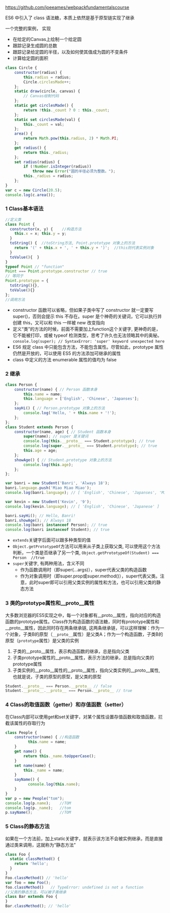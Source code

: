 https://github.com/joeeames/webpackfundamentalscourse

ES6 中引入了 class 语法糖，本质上依然是基于原型链实现了继承

一个完整的案例， 实现

- 在给定的Canvas上绘制一个给定圆
- 跟踪记录生成圆的总数
- 跟踪记录给定圆的半径，以及如何使其值成为圆的不变条件
- 计算给定圆的面积

```javascript
class Circle {
    constructor(radius) {
        this.radius = radius;
        Circle.circlesMade++;
    };
    static draw(circle, canvas) {
        // Canvas绘制代码
    };
    static get circlesMade() {
        return !this._count ? 0 : this._count;
    };
    static set circlesMade(val) {
        this._count = val;
    };
    area() {
        return Math.pow(this.radius, 2) * Math.PI;
    };
    get radius() {
        return this._radius;
    };
    set radius(radius) {
        if (!Number.isInteger(radius))
            throw new Error("圆的半径必须为整数。");
        this._radius = radius;
    };
}
var c = new Circle(20.5);
console.log(c.area());
```

### 1 Class基本语法

```javascript
//定义类
class Point {
  constructor(x, y) {    //构造方法
    this.x = x; this.y = y;
  }
  toString() {  //toString方法, Point.prototype 对象上的方法
    return '(' + this.x + ', ' + this.y + ')';  //this则代表实例对象
  }
  toValue(){  }
}
typeof Point // "function"
Point === Point.prototype.constructor // true
// 等同于
Point.prototype = {
  toString(){},
  toValue(){}
};
//调用方法

```

- constructor 函数可以省略，但如果子类中写了 constructor 就一定要写 super()，否则会提示 this 不存在。super 是个神奇的关键词，它可以执行并创建 this，又可以和 this 一样被 new 改变指向
- 定义“类”的方法的时候，前面不需要加上function这个关键字, 更神奇的是，它不能被打印，或被 typeof 检测类型，思考了许久也无法领略其中的奥秘。`console.log(super); // SyntaxError: 'super' keyword unexpected here`
- ES6 规定 class 中只能包含方法，不能包含属性。尽管如此，prototype 属性仍然是开放的，可以使用 ES5 的方法添加可继承的属性
- class 中定义的方法 enumerable 属性的值均为 false

### 2 继承

```javascript
class Person {
    constructor(name) { // Person 函数本身
        this.name = name;
        this.language = ['English', 'Chinese', 'Japanses'];
    };
    sayHi() { // Person.prototype 对象上的方法
        console.log('Hello, ' + this.name + '!');
    };
};
class Student extends Person {
    constructor(name, age) { // Student 函数本身
        super(name); // super 是关键词
        console.log(this.__proto__ === Student.prototype); // true
        console.log(super.__proto__ === Student.prototype); // true
        this.age = age;
    };
    showAge() { // Student.prototype 对象上的方法
        console.log(this.age);
    };
};

var banri = new Student('Banri', 'Always 18');
banri.language.push('Miao Miao Miao');
console.log(banri.language); // [ 'English', 'Chinese', 'Japanses', 'Miao Miao Miao' ]

var kevin = new Student('Kevin', '9');
console.log(kevin.language); // [ 'English', 'Chinese', 'Japanese' ]

banri.sayHi(); // Hello, Banri!
banri.showAge(); // Always 18
console.log(banri instanceof Person); // true
console.log(banri instanceof Student); // true
```

- `extends`关键字后面可以跟多种类型的值
- `Object.getPrototypeOf`方法可以用来从子类上获取父类, 可以使用这个方法判断，一个类是否继承了另一个类, `Object.getPrototypeOf(Student) === Person  //true`
- `super`关键字, 有两种用法，含义不同
  - 作为函数调用时（即super(...args)），super代表父类的构造函数
  - 作为对象调用时（即super.prop或super.method()），super代表父类。注意，此时super即可以引用父类实例的属性和方法，也可以引用父类的静态方法

### 3 类的prototype属性和__proto__属性

大多数浏览器的ES5实现之中，每一个对象都有__proto__属性，指向对应的构造函数的prototype属性。Class作为构造函数的语法糖，同时有prototype属性和__proto__属性，因此同时存在两条继承链, 这两条继承链，可以这样理解：作为一个对象，子类B的原型（`__proto__`属性）是父类A；作为一个构造函数，子类B的原型（`prototype`属性）是父类的实例

1. 子类的__proto__属性，表示构造函数的继承，总是指向父类
2. 子类prototype属性的__proto__属性，表示方法的继承，总是指向父类的prototype属性
3. 子类实例的__proto__属性的__proto__属性，指向父类实例的__proto__属性, 也就是说，子类的原型的原型，是父类的原型

```javascript
Student.__proto__ === Person.__proto__ // false
Student.__proto__.__proto__ === Person.__proto__ // true
```

### 4 Class的取值函数（getter）和存值函数（setter）

在Class内部可以使用get和set关键字，对某个属性设置存值函数和取值函数，拦截该属性的存取行为

```javascript
class People {
    constructor(name) { //构造函数
          this.name = name;
    }
    get name() {
        return this._name.toUpperCase();
    }
    set name(name) {
        this._name = name;
    }
    sayName() {
          console.log(this.name);
    }
}
var p = new People("tom");
console.log(p.name);    //TOM
console.log(p._name);   //tom
p.sayName();            //TOM
```

### 5 Class的静态方法

如果在一个方法前，加上static关键字，就表示该方法不会被实例继承，而是直接通过类来调用，这就称为“静态方法”

```javascript
class Foo {
  static classMethod() {
    return 'hello';
  }
}
Foo.classMethod() // 'hello'
var foo = new Foo();
foo.classMethod()   // TypeError: undefined is not a function
//父类的静态方法，可以被子类继承
class Bar extends Foo {
}
Bar.classMethod(); // 'hello'
```
